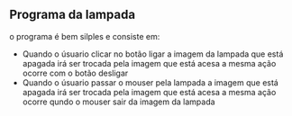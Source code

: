 <h2> Programa da lampada</h2> 
<p>o programa é bem silples e consiste em:</p>
<ul> 
  <li>Quando o úsuario clicar no botão ligar a imagem da lampada que está apagada irá ser trocada pela imagem que está acesa a mesma ação ocorre com o botão desligar</li>
  <li>Quando o úsuario passar o mouser pela lampada a imagem que está apagada irá ser trocada pela imagem que está acesa a mesma ação ocorre qundo o mouser sair da imagem da lampada</li>
  </ul>


